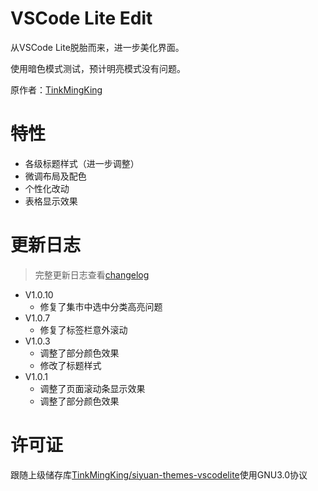 # VSCode Lite Edit

从VSCode Lite脱胎而来，进一步美化界面。

使用暗色模式测试，预计明亮模式没有问题。

原作者：[TinkMingKing](https://github.com/TinkMingKing)

# 特性

- 各级标题样式（进一步调整）
- 微调布局及配色
- 个性化改动
- 表格显示效果

# 更新日志

> 完整更新日志查看[changelog](https://github.com/lingfengyu-dreaming/siyuan-vscodelite-plus/changelog.md)

- V1.0.10
  - 修复了集市中选中分类高亮问题
- V1.0.7
  - 修复了标签栏意外滚动
- V1.0.3
  - 调整了部分颜色效果
  - 修改了标题样式
- V1.0.1
  - 调整了页面滚动条显示效果
  - 调整了部分颜色效果

# 许可证

跟随上级储存库[TinkMingKing/siyuan-themes-vscodelite](https://github.com/TinkMingKing/siyuan-themes-vscodelite)使用GNU3.0协议
